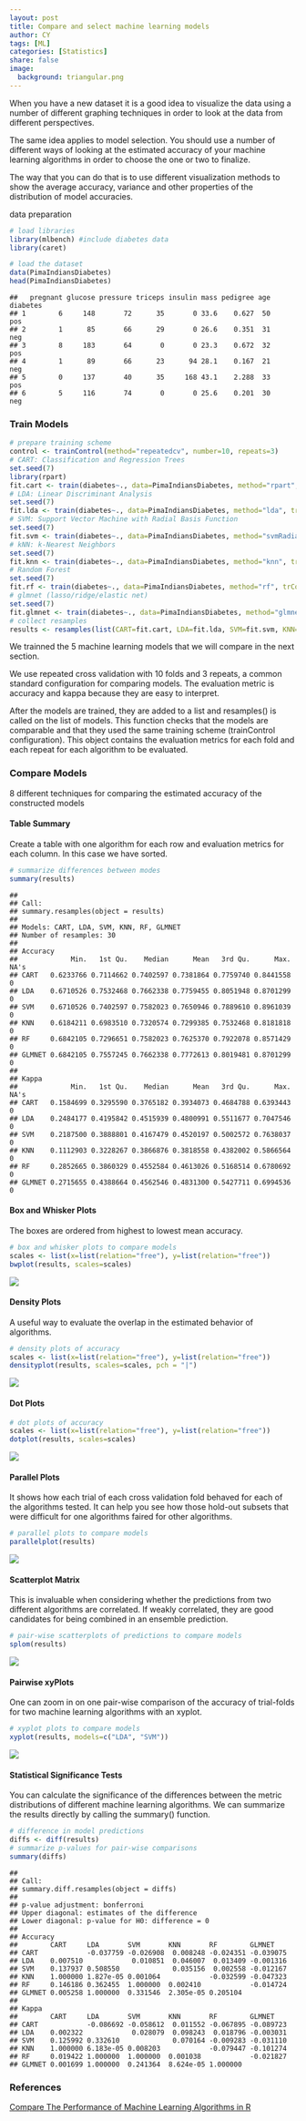 ```yaml
---
layout: post
title: Compare and select machine learning models
author: CY
tags: [ML]
categories: [Statistics]
share: false
image:
  background: triangular.png 
---
```





When you have a new dataset it is a good idea to visualize the data using a number of different graphing techniques in order to look at the data from different perspectives.

The same idea applies to model selection. You should use a number of different ways of looking at the estimated accuracy of your machine learning algorithms in order to choose the one or two to finalize.

The way that you can do that is to use different visualization methods to show the average accuracy, variance and other properties of the distribution of model accuracies.

data preparation

```r
# load libraries
library(mlbench) #include diabetes data
library(caret)

# load the dataset
data(PimaIndiansDiabetes)
head(PimaIndiansDiabetes)
```

```
##   pregnant glucose pressure triceps insulin mass pedigree age diabetes
## 1        6     148       72      35       0 33.6    0.627  50      pos
## 2        1      85       66      29       0 26.6    0.351  31      neg
## 3        8     183       64       0       0 23.3    0.672  32      pos
## 4        1      89       66      23      94 28.1    0.167  21      neg
## 5        0     137       40      35     168 43.1    2.288  33      pos
## 6        5     116       74       0       0 25.6    0.201  30      neg
```

### Train Models

```r
# prepare training scheme
control <- trainControl(method="repeatedcv", number=10, repeats=3)
# CART: Classification and Regression Trees
set.seed(7)
library(rpart)
fit.cart <- train(diabetes~., data=PimaIndiansDiabetes, method="rpart", trControl=control)
# LDA: Linear Discriminant Analysis
set.seed(7)
fit.lda <- train(diabetes~., data=PimaIndiansDiabetes, method="lda", trControl=control)
# SVM: Support Vector Machine with Radial Basis Function
set.seed(7)
fit.svm <- train(diabetes~., data=PimaIndiansDiabetes, method="svmRadial", trControl=control)
# kNN: k-Nearest Neighbors
set.seed(7)
fit.knn <- train(diabetes~., data=PimaIndiansDiabetes, method="knn", trControl=control)
# Random Forest
set.seed(7)
fit.rf <- train(diabetes~., data=PimaIndiansDiabetes, method="rf", trControl=control)
# glmnet (lasso/ridge/elastic net)
set.seed(7)
fit.glmnet <- train(diabetes~., data=PimaIndiansDiabetes, method="glmnet", trControl=control)
# collect resamples
results <- resamples(list(CART=fit.cart, LDA=fit.lda, SVM=fit.svm, KNN=fit.knn, RF=fit.rf, GLMNET=fit.glmnet))
```

We trainned the 5 machine learning models that we will compare in the next section.  

We use repeated cross validation with 10 folds and 3 repeats, a common standard configuration for comparing models. The evaluation metric is accuracy and kappa because they are easy to interpret.   

After the models are trained, they are added to a list and resamples() is called on the list of models. This function checks that the models are comparable and that they used the same training scheme (trainControl configuration). This object contains the evaluation metrics for each fold and each repeat for each algorithm to be evaluated.  

### Compare Models 
8 different techniques for comparing the estimated accuracy of the constructed models 

#### Table Summary
Create a table with one algorithm for each row and evaluation metrics for each column. In this case we have sorted.

```r
# summarize differences between modes
summary(results)
```

```
## 
## Call:
## summary.resamples(object = results)
## 
## Models: CART, LDA, SVM, KNN, RF, GLMNET 
## Number of resamples: 30 
## 
## Accuracy 
##             Min.   1st Qu.    Median      Mean   3rd Qu.      Max. NA's
## CART   0.6233766 0.7114662 0.7402597 0.7381864 0.7759740 0.8441558    0
## LDA    0.6710526 0.7532468 0.7662338 0.7759455 0.8051948 0.8701299    0
## SVM    0.6710526 0.7402597 0.7582023 0.7650946 0.7889610 0.8961039    0
## KNN    0.6184211 0.6983510 0.7320574 0.7299385 0.7532468 0.8181818    0
## RF     0.6842105 0.7296651 0.7582023 0.7625370 0.7922078 0.8571429    0
## GLMNET 0.6842105 0.7557245 0.7662338 0.7772613 0.8019481 0.8701299    0
## 
## Kappa 
##             Min.   1st Qu.    Median      Mean   3rd Qu.      Max. NA's
## CART   0.1584699 0.3295590 0.3765182 0.3934073 0.4684788 0.6393443    0
## LDA    0.2484177 0.4195842 0.4515939 0.4800991 0.5511677 0.7047546    0
## SVM    0.2187500 0.3888801 0.4167479 0.4520197 0.5002572 0.7638037    0
## KNN    0.1112903 0.3228267 0.3866876 0.3818558 0.4382002 0.5866564    0
## RF     0.2852665 0.3860329 0.4552584 0.4613026 0.5168514 0.6780692    0
## GLMNET 0.2715655 0.4388664 0.4562546 0.4831300 0.5427711 0.6994536    0
```

#### Box and Whisker Plots  
The boxes are ordered from highest to lowest mean accuracy.

```r
# box and whisker plots to compare models
scales <- list(x=list(relation="free"), y=list(relation="free"))
bwplot(results, scales=scales)
```

![](/images/Compare-ML-model-unnamed-chunk-5-1.png)

#### Density Plots
A useful way to evaluate the overlap in the estimated behavior of algorithms.  

```r
# density plots of accuracy
scales <- list(x=list(relation="free"), y=list(relation="free"))
densityplot(results, scales=scales, pch = "|")
```

![](/images/Compare-ML-model-unnamed-chunk-6-1.png)

#### Dot Plots

```r
# dot plots of accuracy
scales <- list(x=list(relation="free"), y=list(relation="free"))
dotplot(results, scales=scales)
```

![](/images/Compare-ML-model-unnamed-chunk-7-1.png)

#### Parallel Plots
It shows how each trial of each cross validation fold behaved for each of the algorithms tested. It can help you see how those hold-out subsets that were difficult for one algorithms faired for other algorithms.   

```r
# parallel plots to compare models
parallelplot(results)
```

![](/images/Compare-ML-model-unnamed-chunk-8-1.png)

#### Scatterplot Matrix
This is invaluable when considering whether the predictions from two different algorithms are correlated. If weakly correlated, they are good candidates for being combined in an ensemble prediction.   

```r
# pair-wise scatterplots of predictions to compare models
splom(results)
```

![](/images/Compare-ML-model-unnamed-chunk-9-1.png)

#### Pairwise xyPlots
One can zoom in on one pair-wise comparison of the accuracy of trial-folds for two machine learning algorithms with an xyplot.    

```r
# xyplot plots to compare models
xyplot(results, models=c("LDA", "SVM"))
```

![](/images/Compare-ML-model-unnamed-chunk-10-1.png)

#### Statistical Significance Tests
You can calculate the significance of the differences between the metric distributions of different machine learning algorithms. We can summarize the results directly by calling the summary() function.            

```r
# difference in model predictions
diffs <- diff(results)
# summarize p-values for pair-wise comparisons
summary(diffs)
```

```
## 
## Call:
## summary.diff.resamples(object = diffs)
## 
## p-value adjustment: bonferroni 
## Upper diagonal: estimates of the difference
## Lower diagonal: p-value for H0: difference = 0
## 
## Accuracy 
##        CART     LDA       SVM       KNN       RF        GLMNET   
## CART            -0.037759 -0.026908  0.008248 -0.024351 -0.039075
## LDA    0.007510            0.010851  0.046007  0.013409 -0.001316
## SVM    0.137937 0.508550             0.035156  0.002558 -0.012167
## KNN    1.000000 1.827e-05 0.001064            -0.032599 -0.047323
## RF     0.146186 0.362455  1.000000  0.002410            -0.014724
## GLMNET 0.005258 1.000000  0.331546  2.305e-05 0.205104           
## 
## Kappa 
##        CART     LDA       SVM       KNN       RF        GLMNET   
## CART            -0.086692 -0.058612  0.011552 -0.067895 -0.089723
## LDA    0.002322            0.028079  0.098243  0.018796 -0.003031
## SVM    0.125992 0.332610             0.070164 -0.009283 -0.031110
## KNN    1.000000 6.183e-05 0.008203            -0.079447 -0.101274
## RF     0.019422 1.000000  1.000000  0.001038            -0.021827
## GLMNET 0.001699 1.000000  0.241364  8.624e-05 1.000000
```

### References   
[Compare The Performance of Machine Learning Algorithms in R](https://machinelearningmastery.com/compare-the-performance-of-machine-learning-algorithms-in-r/)   

